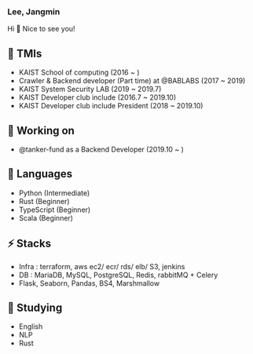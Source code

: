 ### Lee, Jangmin

Hi 👋 Nice to see you!

## 🤔 TMIs
- KAIST School of computing (2016 ~ )
- Crawler & Backend developer (Part time) at @BABLABS (2017 ~ 2019)
- KAIST System Security LAB (2019 ~ 2019.7)
- KAIST Developer club include (2016.7 ~ 2019.10)
- KAIST Developer club include President (2018 ~ 2019.10)

## 🔭 Working on
- @tanker-fund as a Backend Developer (2019.10 ~ )

## 💬 Languages
- Python (Intermediate)
- Rust (Beginner)
- TypeScript (Beginner)
- Scala (Beginner)

## ⚡ Stacks
- Infra : terraform, aws ec2/ ecr/ rds/ elb/ S3, jenkins 
- DB : MariaDB, MySQL, PostgreSQL, Redis, rabbitMQ + Celery
- Flask, Seaborn, Pandas, BS4, Marshmallow

## 🌱 Studying
- English
- NLP
- Rust

